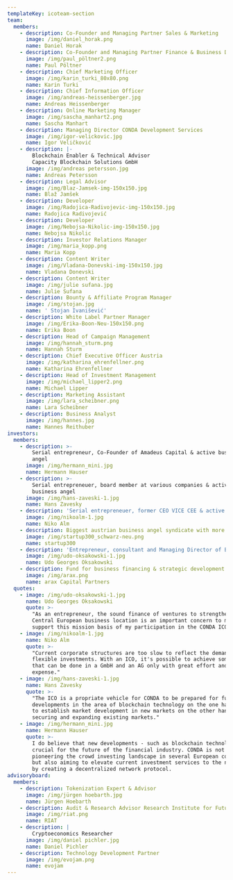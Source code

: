 ```yaml
---
templateKey: icoteam-section
team:
  members:
    - description: Co-Founder and Managing Partner Sales & Marketing
      image: /img/daniel_horak.png
      name: Daniel Horak
    - description: Co-Founder and Managing Partner Finance & Business Development
      image: /img/paul_pöltner2.png
      name: Paul Pöltner
    - description: Chief Marketing Officer
      image: /img/karin_turki_80x80.png
      name: Karin Turki
    - description: Chief Information Officer
      image: /img/andreas-heissenberger.jpg
      name: Andreas Heissenberger
    - description: Online Marketing Manager
      image: /img/sascha_manhart2.png
      name: Sascha Manhart
    - description: Managing Director CONDA Development Services
      image: /img/igor-velickovic.jpg
      name: Igor Veličković
    - description: |-
        Blockchain Enabler & Technical Advisor
        Capacity Blockchain Solutions GmbH
      image: /img/andreas petersson.jpg
      name: Andreas Petersson
    - description: Legal Advisor
      image: /img/Blaz-Jamsek-img-150x150.jpg
      name: Blaž Jamšek
    - description: Developer
      image: /img/Radojica-Radivojevic-img-150x150.jpg
      name: Radojica Radivojević
    - description: Developer
      image: /img/Nebojsa-Nikolic-img-150x150.jpg
      name: Nebojsa Nikolic
    - description: Investor Relations Manager
      image: /img/maria_kopp.png
      name: Maria Kopp
    - description: Content Writer
      image: /img/Vladana-Donevski-img-150x150.jpg
      name: Vladana Donevski
    - description: Content Writer
      image: /img/julie sufana.jpg
      name: Julie Sufana
    - description: Bounty & Affiliate Program Manager
      image: /img/stojan.jpg
      name: ' Stojan Ivanišević'
    - description: White Label Partner Manager
      image: /img/Erika-Boon-Neu-150x150.png
      name: Erika Boon
    - description: Head of Campaign Management
      image: /img/hannah_sturm.png
      name: Hannah Sturm
    - description: Chief Executive Officer Austria
      image: /img/katharina_ehrenfellner.png
      name: Katharina Ehrenfellner
    - description: Head of Investment Management
      image: /img/michael_lipper2.png
      name: Michael Lipper
    - description: Marketing Assistant
      image: /img/lara_scheibner.png
      name: Lara Scheibner
    - description: Business Analyst
      image: /img/hannes.jpg
      name: Hannes Reithuber
investors:
  members:
    - description: >-
        Serial entrepreneur, Co-Founder of Amadeus Capital & active business
        angel
      image: /img/hermann_mini.jpg
      name: Hermann Hauser
    - description: >-
        Serial entrepreneuer, board member at various companies & active
        business angel
      image: /img/hans-zaveski-1.jpg
      name: Hans Zavesky
    - description: 'Serial entrepreneuer, former CEO VICE CEE & active business angel'
      image: /img/nikoalm-1.jpg
      name: Niko Alm
    - description: Biggest austrian business angel syndicate with more than 100 mentors
      image: /img/startup300_schwarz-neu.png
      name: startup300
    - description: 'Entrepreneur, consultant and Managing Director of BoYaSTAR GmbH'
      image: /img/udo-oksakowski-1.jpg
      name: Udo Georges Oksakowski
    - description: Fund for business financing & strategic development
      image: /img/arax.png
      name: arax Capital Partners
  quotes:
    - image: /img/udo-oksakowski-1.jpg
      name: Udo Georges Oksakowski
      quote: >-
        "As an entrepreneur, the sound finance of ventures to strengthen the
        Central European business location is an important concern to me and to
        support this mission basis of my participation in the CONDA ICO."
    - image: /img/nikoalm-1.jpg
      name: Niko Alm
      quote: >-
        "Current corporate structures are too slow to reflect the demand for
        flexible investments. With an ICO, it's possible to achieve something
        that can be done in a GmbH and an AG only with great effort and
        expense."
    - image: /img/hans-zaveski-1.jpg
      name: Hans Zavesky
      quote: >-
        "The ICO is a propriate vehicle for CONDA to be prepared for future
        developments in the area of blockchain technology on the one hand, and
        to establish market development in new markets on the other hand while
        securing and expanding existing markets."
    - image: /img/hermann_mini.jpg
      name: Hermann Hauser
      quote: >-
        I do believe that new developments - such as blockchain technology - are
        crucial for the future of the financial industry. CONDA is not only
        pioneering the crowd investing landscape in several European countries,
        but also aiming to elevate current investment services to the next level
        by creating a decentralized network protocol.
advisoryboard:
  members:
    - description: Tokenization Expert & Advisor
      image: /img/jürgen hoebarth.jpg
      name: Jürgen Hoebarth
    - description: Audit & Research Advisor Research Institute for Future Cryptoeconomics
      image: /img/riat.png
      name: RIAT
    - description: |
        Cryptoeconomics Researcher
      image: /img/daniel pichler.jpg
      name: Daniel Pichler
    - description: Technology Development Partner
      image: /img/evojam.png
      name: evojam
---
```


